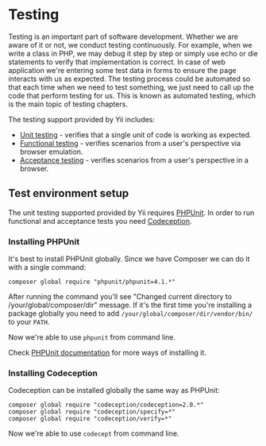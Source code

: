 Testing
=======

Testing is an important part of software development. Whether we are aware of it or not, we conduct testing continuously.
For example, when we write a class in PHP, we may debug it step by step or simply use echo or die statements to verify
that implementation is correct. In case of web application we're entering some test data in forms to ensure the page
interacts with us as expected. The testing process could be automated so that each time when we need to test something,
we just need to call up the code that perform testing for us. This is known as automated testing, which is the main topic
of testing chapters.

The testing support provided by Yii includes:

- [Unit testing](test-unit.md) - verifies that a single unit of code is working as expected.
- [Functional testing](test-functional.md) - verifies scenarios from a user's perspective via browser emulation.
- [Acceptance testing](test-acceptance.md) - verifies scenarios from a user's perspective in a browser.


Test environment setup
----------------------

The unit testing supported provided by Yii requires [PHPUnit](http://phpunit.de/). In order to run functional and
acceptance tests you need [Codeception](http://codeception.com/).

### Installing PHPUnit

It's best to install PHPUnit globally. Since we have Composer we can do it with a single command:

```
composer global require "phpunit/phpunit=4.1.*"
```

After running the command you'll see "Changed current directory to /your/global/composer/dir" message. If it's the
first time you're installing a package globally you need to add `/your/global/composer/dir/vendor/bin/` to your `PATH`.

Now we're able to use `phpunit` from command line.

Check [PHPUnit documentation](http://phpunit.de/manual/current/en/installation.html) for more ways of installing it.

### Installing Codeception

Codeception can be installed globally the same way as PHPUnit:

```
composer global require "codeception/codeception=2.0.*"
composer global require "codeception/specify=*"
composer global require "codeception/verify=*"
```

Now we're able to use `codecept` from command line.
